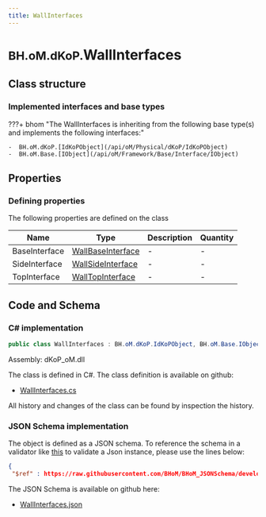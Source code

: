 ```yaml
---
title: WallInterfaces
---
```


# <small>BH.oM.dKoP.</small>**WallInterfaces**



## Class structure

### Implemented interfaces and base types

???+ bhom "The WallInterfaces is inheriting from the following base type(s) and implements the following interfaces:"

    -  BH.oM.dKoP.[IdKoPObject](/api/oM/Physical/dKoP/IdKoPObject)
    -  BH.oM.Base.[IObject](/api/oM/Framework/Base/Interface/IObject)


## Properties



### Defining properties

The following properties are defined on the class

| Name             | Type             | Description      | Quantity         |
|------------------|------------------|------------------|------------------|
| BaseInterface | [WallBaseInterface](/api/oM/Physical/dKoP/Interfaces/WallBaseInterface) | - | - |
| SideInterface | [WallSideInterface](/api/oM/Physical/dKoP/Interfaces/WallSideInterface) | - | - |
| TopInterface | [WallTopInterface](/api/oM/Physical/dKoP/Interfaces/WallTopInterface) | - | - |


## Code and Schema

### C# implementation

``` C# title="C#"
public class WallInterfaces : BH.oM.dKoP.IdKoPObject, BH.oM.Base.IObject
```

Assembly: dKoP_oM.dll

The class is defined in C#. The class definition is available on github:

- [WallInterfaces.cs](https://github.com/BHoM/dKoP_Toolkit/blob/develop/dKoP_oM/Interfaces\WallInterfaces.cs)

All history and changes of the class can be found by inspection the history.
### JSON Schema implementation

The object is defined as a JSON schema. To reference the schema in a validator like [this](https://www.jsonschemavalidator.net/) to validate a Json instance, please use the lines below:

``` json title="JSON Schema"
{
 "$ref" : https://raw.githubusercontent.com/BHoM/BHoM_JSONSchema/develop/dKoP_oM/WallInterfaces.json}
```

The JSON Schema is available on github here:

- [WallInterfaces.json](https://github.com/BHoM/BHoM_JSONSchema/blob/develop/dKoP_oM/WallInterfaces.json)
